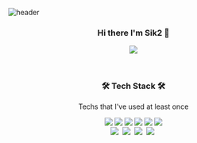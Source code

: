 ![header](https://capsule-render.vercel.app/api?type=soft&color=auto&height=150&section=header&text=Sik2&fontSize=70&animation=twinkling)

<h3 align='center'>Hi there I'm Sik2 👋</h3>

<p align='center'>
  <a href="https://github.com/anuraghazra/github-readme-stats">
    <img src="https://github-readme-stats.vercel.app/api?username=devpang20&bg_color=30,e96443,904e95&title_color=fff&text_color=fff"/>
  </a>
</p>
<br>
<h3 align="center">🛠 Tech Stack 🛠</h3>

<p align="center"> Techs that I've used at least once </p>

<p align="center">
  <img src="https://img.shields.io/badge/HTML5-E34F26?style=flat-square&logo=HTML5&logoColor=white"/>
  <img src="https://img.shields.io/badge/CSS3-1572B6?style=flat-square&logo=CSS3&logoColor=white"/>
  <img src="https://img.shields.io/badge/JavaScript-F7DF1E?style=flat-square&logo=JavaScript&logoColor=white"/>
  <img src="https://img.shields.io/badge/React.js-1572B6?style=flat-square&logo=React&logoColor=white"/>
  <img src="https://img.shields.io/badge/React Router-CA4245?style=flat-square&logo=React-Router&logoColor=white"/>
  <img src="https://img.shields.io/badge/Vue.js-4FC08D?style=flat-square&logo=Vue.js&logoColor=white"/>
  <br>
  <img src="https://img.shields.io/badge/PHP-777BB4?style=flat-square&logo=PHP&logoColor=white"/></a>&nbsp
  <img src="https://img.shields.io/badge/Laravel-FF2D20?style=flat-square&logo=Laravel&logoColor=white"/></a>&nbsp
  <img src="https://img.shields.io/badge/Codeigniter-EF4223?style=flat-square&logo=Codeigniter&logoColor=white"/></a>&nbsp
  <img src="https://img.shields.io/badge/Mysql-007396?style=flat-square&logo=MySql&logoColor=white"/></a>&nbsp
</p>

<br>
